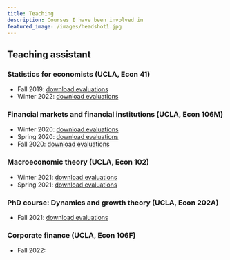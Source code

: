 ```yaml
---
title: Teaching
description: Courses I have been involved in
featured_image: /images/headshot1.jpg
---
```


##  Teaching assistant
### Statistics for economists (UCLA, Econ 41)
- Fall 2019: <a href="https://github.com/bojeryd91/bojeryd91.github.io/raw/main/_pages/teaching_evals/TA_evaluations_2019F_Econ_41.pdf" download>download evaluations</a>
- Winter 2022: <a href="https://github.com/bojeryd91/bojeryd91.github.io/raw/main/_pages/teaching_evals/TA_evaluations_2022W_Econ_41.pdf" download>download evaluations</a>

### Financial markets and financial institutions (UCLA, Econ 106M)
- Winter 2020: <a href="https://github.com/bojeryd91/bojeryd91.github.io/raw/main/_pages/teaching_evals/TA_evaluations_2020W_Econ_106M.pdf" download>download evaluations</a>
- Spring 2020: <a href="https://github.com/bojeryd91/bojeryd91.github.io/raw/main/_pages/teaching_evals/TA_evaluations_2020S_Econ_106M.pdf" download>download evaluations</a>
- Fall 2020: <a href="https://github.com/bojeryd91/bojeryd91.github.io/raw/main/_pages/teaching_evals/TA_evaluations_2020F_Econ_106M.pdf" download>download evaluations</a>

### Macroeconomic theory (UCLA, Econ 102)
- Winter 2021: <a href="https://github.com/bojeryd91/bojeryd91.github.io/raw/main/_pages/teaching_evals/TA_evaluations_2021W_Econ_102.pdf" download>download evaluations</a>
- Spring 2021: <a href="https://github.com/bojeryd91/bojeryd91.github.io/raw/main/_pages/teaching_evals/TA_evaluations_2021S_Econ_102.pdf" download>download evaluations</a>

### PhD course: Dynamics and growth theory (UCLA, Econ 202A)
- Fall 2021: <a href="https://github.com/bojeryd91/bojeryd91.github.io/raw/main/_pages/teaching_evals/TA_evaluations_2021F_Econ_202A.pdf" download>download evaluations</a>

### Corporate finance (UCLA, Econ 106F)
- Fall 2022:
